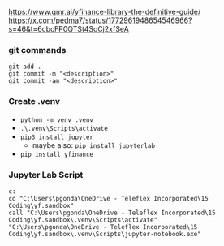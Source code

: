 https://www.qmr.ai/yfinance-library-the-definitive-guide/
https://x.com/pedma7/status/1772961948654546966?s=46&t=6cbcFP0QTSt4SoCj2xfSeA

### git commands
```
git add .
git commit -m "<description>"
git commit -am "<description>"
```

### Create .venv
* `python -m venv .venv`
* `.\.venv\Scripts\activate`
* `pip3 install jupyter`
    * maybe also: `pip install jupyterlab`
* `pip install yfinance`

### Jupyter Lab Script
```
c:
cd "C:\Users\pgonda\OneDrive - Teleflex Incorporated\15 Coding\yf.sandbox"
call "C:\Users\pgonda\OneDrive - Teleflex Incorporated\15 Coding\yf.sandbox\.venv\Scripts\activate"
"C:\Users\pgonda\OneDrive - Teleflex Incorporated\15 Coding\yf.sandbox\.venv\Scripts\jupyter-notebook.exe"
```
